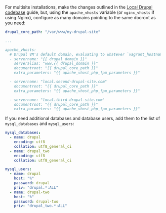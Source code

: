 For multisite installations, make the changes outlined in the [Local Drupal codebase](local-codebase.md) guide, but, using the `apache_vhosts` variable (or `nginx_vhosts` if using Nginx), configure as many domains pointing to the same docroot as you need:

```yaml
drupal_core_path: "/var/www/my-drupal-site"

...

apache_vhosts:
  # Drupal VM's default domain, evaluating to whatever `vagrant_hostname` is set to (drupalvm.test by default).
  - servername: "{{ drupal_domain }}"
    serveralias: "www.{{ drupal_domain }}"
    documentroot: "{{ drupal_core_path }}"
    extra_parameters: "{{ apache_vhost_php_fpm_parameters }}"

  - servername: "local.second-drupal-site.com"
    documentroot: "{{ drupal_core_path }}"
    extra_parameters: "{{ apache_vhost_php_fpm_parameters }}"

  - servername: "local.third-drupal-site.com"
    documentroot: "{{ drupal_core_path }}"
    extra_parameters: "{{ apache_vhost_php_fpm_parameters }}"
```

If you need additional databases and database users, add them to the list of `mysql_databases` and `mysql_users`:

```yaml
mysql_databases:
  - name: drupal
    encoding: utf8
    collation: utf8_general_ci
  - name: drupal_two
    encoding: utf8
    collation: utf8_general_ci

mysql_users:
  - name: drupal
    host: "%"
    password: drupal
    priv: "drupal.*:ALL"
  - name: drupal-two
    host: "%"
    password: drupal-two
    priv: "drupal_two.*:ALL"
```